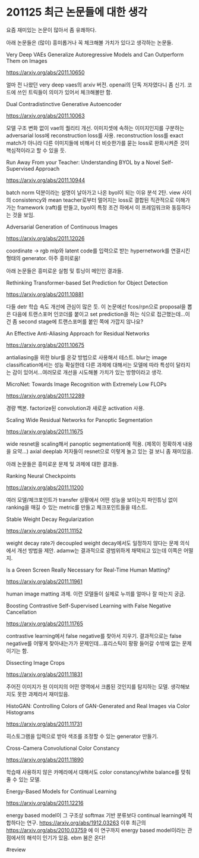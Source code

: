 # 201125 최근 논문들에 대한 생각

요즘 재미있는 논문이 많아서 좀 유쾌하다.

아래 논문들은 (많이) 흥미롭거나 꼭 체크해볼 가치가 있다고 생각하는 논문들.

Very Deep VAEs Generalize Autoregressive Models and Can Outperform Them on Images

https://arxiv.org/abs/2011.10650

얼마 전 나왔던 very deep vaes의 arxiv 버전. openai의 단독 저자였다니 좀 신기. 코드에 쓰인 트릭들이 의미가 있어서 체크해볼만 함.

Dual Contradistinctive Generative Autoencoder

https://arxiv.org/abs/2011.10063

모델 구조 변화 없이 vae의 퀄리티 개선. 이미지셋에 속하는 이미지인지를 구분하는 adversarial loss에 reconstruction loss를 사용. reconstruction loss를 exact match가 아니라 다른 이미지들에 비해서 더 비슷한가를 묻는 loss로 완화시켜준 것이 핵심적이라고 할 수 있을 듯.

Run Away From your Teacher: Understanding BYOL by a Novel Self-Supervised Approach

https://arxiv.org/abs/2011.10944

batch norm 덕분이라는 설명이 날아가고 나온 byol이 되는 이유 분석 2탄. view 사이의 consistency와 mean teacher로부터 멀어지는 loss로 결합된 직관적으로 이해가 가는 framework (raft)를 만들고, byol이 특정 조건 하에서 이 프레임워크와 동등하다는 것을 보임.

Adversarial Generation of Continuous Images

https://arxiv.org/abs/2011.12026

coordinate -> rgb mlp와 latent code를 입력으로 받는 hypernetwork를 연결시킨 형태의 generator. 아주 흥미로움!

아래 논문들은 흥미로운 실험 및 튜닝이 메인인 결과들.

Rethinking Transformer-based Set Prediction for Object Detection

https://arxiv.org/abs/2011.10881

다들 detr 학습 속도 개선에 관심이 많은 듯. 이 논문에선 fcos/rpn으로 proposal을 뽑은 다음에 트랜스포머 인코더를 붙이고 set prediction을 하는 식으로 접근했는데...이건 좀 second stage에 트랜스포머를 붙인 쪽에 가깝지 않나요?

An Effective Anti-Aliasing Approach for Residual Networks

https://arxiv.org/abs/2011.10675

antialiasing을 위한 blur를 온갖 방법으로 사용해서 테스트. blur는 image classification에서는 성능 확실한데 다른 과제에 대해서는 모델에 따라 특성이 달라지는 감이 있어서...여러모로 개선을 시도해볼 가치가 있는 방향이라고 생각.

MicroNet: Towards Image Recognition with Extremely Low FLOPs

https://arxiv.org/abs/2011.12289

경량 백본. factorize된 convolution과 새로운 activation 사용.

Scaling Wide Residual Networks for Panoptic Segmentation

https://arxiv.org/abs/2011.11675

wide resnet을 scaling해서 panoptic segmentation에 적용. (제목이 정확하게 내용을 요약...) axial deeplab 저자들이 resnet으로 이렇게 놀고 있는 걸 보니 좀 재미있음.

아래 논문들은 흥미로운 문제 및 과제에 대한 결과들.

Ranking Neural Checkpoints

https://arxiv.org/abs/2011.11200

여러 모델/체크포인트가 transfer 상황에서 어떤 성능을 보이는지 파인튜닝 없이 ranking을 매길 수 있는 metric를 만들고 체크포인트들을 테스트.

Stable Weight Decay Regularization

https://arxiv.org/abs/2011.11152

weight decay rate가 decoupled weight decay에서도 일정하지 않다는 문제 의식에서 개선 방법을 제안. adamw는 결과적으로 광범위하게 채택되고 있는데 이쪽은 어떨지.

Is a Green Screen Really Necessary for Real-Time Human Matting?

https://arxiv.org/abs/2011.11961

human image matting 과제. 이런 모델들이 실제로 누끼를 얼마나 잘 따는지 궁금.

Boosting Contrastive Self-Supervised Learning with False Negative Cancellation

https://arxiv.org/abs/2011.11765

contrastive learning에서 false negative를 찾아서 지우기. 결과적으로는 false negative를 어떻게 찾아내는가가 문제인데...휴리스틱이 팡팡 들어갈 수밖에 없는 문제이기는 함.

Dissecting Image Crops

https://arxiv.org/abs/2011.11831

주어진 이미지가 원 이미지의 어떤 영역에서 크롭된 것인지를 탐지하는 모델. 생각해보지도 못한 과제라서 재미있음.

HistoGAN: Controlling Colors of GAN-Generated and Real Images via Color Histograms

https://arxiv.org/abs/2011.11731

히스토그램을 입력으로 받아 색조를 조정할 수 있는 generator 만들기.

Cross-Camera Convolutional Color Constancy

https://arxiv.org/abs/2011.11890

학습때 사용하지 않은 카메라에서 대해서도 color constancy/white balance를 맞춰줄 수 있는 모델.

Energy-Based Models for Continual Learning

https://arxiv.org/abs/2011.12216

energy based model이 그 구조상 softmax 기반 분류보다 continual learning에 적합하다는 연구. https://arxiv.org/abs/1912.03263 이후 최근의 https://arxiv.org/abs/2010.03759 에 이 연구까지 energy based model이라는 관점에서의 해석이 인기가 있음. ebm 붐은 온다!



#review